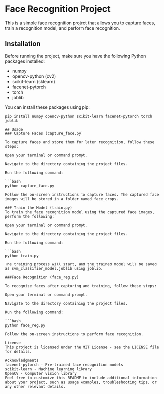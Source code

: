 # Face Recognition Project

This is a simple face recognition project that allows you to capture faces, train a recognition model, and perform face recognition.

## Installation

Before running the project, make sure you have the following Python packages installed:

- numpy
- opencv-python (cv2)
- scikit-learn (sklearn)
- facenet-pytorch
- torch
- joblib

You can install these packages using pip:

```shell
pip install numpy opencv-python scikit-learn facenet-pytorch torch joblib 

## Usage
### Capture Faces (capture_face.py)

To capture faces and store them for later recognition, follow these steps:

Open your terminal or command prompt.

Navigate to the directory containing the project files.

Run the following command:

```bash
python capture_face.py

Follow the on-screen instructions to capture faces. The captured face images will be stored in a folder named face_crops.

### Train the Model (train.py)
To train the face recognition model using the captured face images, perform the following:

Open your terminal or command prompt.

Navigate to the directory containing the project files.

Run the following command:

```bash
python train.py

The training process will start, and the trained model will be saved as svm_classifier_model.joblib using joblib.

###Face Recognition (face_reg.py)

To recognize faces after capturing and training, follow these steps:

Open your terminal or command prompt.

Navigate to the directory containing the project files.

Run the following command:

```bash
python face_reg.py

Follow the on-screen instructions to perform face recognition.

License
This project is licensed under the MIT License - see the LICENSE file for details.

Acknowledgments
facenet-pytorch - Pre-trained face recognition models
scikit-learn - Machine learning library
OpenCV - Computer vision library
Feel free to customize this README to include additional information about your project, such as usage examples, troubleshooting tips, or any other relevant details.

